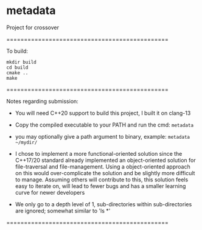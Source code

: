 # metadata

Project for crossover

==============================================

To build:

```
mkdir build
cd build
cmake ..
make
```

==============================================

Notes regarding submission:

- You will need C++20 support to build this project, I built it on clang-13

- Copy the compiled executable to your PATH and run the cmd: `metadata`

- you may optionally give a path argument to binary, example: `metadata ~/mydir/`

- I chose to implement a more functional-oriented solution since the C++17/20 standard already implemented an object-oriented solution for file-traversal and file-management. Using a object-oriented approach on this would over-complicate the solution and be slightly more difficult to manage. Assuming others will contribute to this, this solution feels easy to iterate on, will lead to fewer bugs and has a smaller learning curve for newer developers

- We only go to a depth level of 1, sub-directories within sub-directories are ignored; somewhat similar to 'ls *'

==============================================

